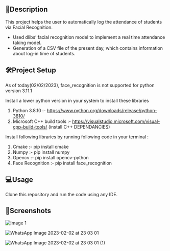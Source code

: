 

## 📝Description
  This project helps the user to automatically log the attendance of students via Facial Recognition.
-	Used dlibs’ facial recognition model to implement a real time attendance taking model.
-	Generation of a CSV file of the present day, which contains information about log-in time of students.

## 🛠Project Setup
As of today(02/02/2023), face_recognition is not supported for python version 3.11.1

Install a lower python version in your system to install these libraries 
1) Python 3.8.10             :- https://www.python.org/downloads/release/python-3810/
2) Microsoft C++ build tools :- https://visualstudio.microsoft.com/visual-cpp-build-tools/
   (install C++ DEPENDANCIES)

Install following libraries by running following code in your terminal :
1) Cmake            :- pip install cmake
2) Numpy            :- pip install numpy
3) Opencv           :- pip install opencv-python
4) Face Recognition :- pip install face_recognition

## 💻Usage
Clone this repository and run the code using any IDE.

## 📱Screenshots
![image 1](https://user-images.githubusercontent.com/111555972/216401035-0a0b97ba-e3dd-4e6b-a8cc-9b44762181b9.png)

![WhatsApp Image 2023-02-02 at 23 03 01](https://user-images.githubusercontent.com/111555972/216400905-0cb63b36-e324-4093-bde0-1d76127ccc18.jpeg)

![WhatsApp Image 2023-02-02 at 23 03 01 (1)](https://user-images.githubusercontent.com/111555972/216400813-3df1e750-8140-4b11-abba-ab6885c88bbf.jpeg)
